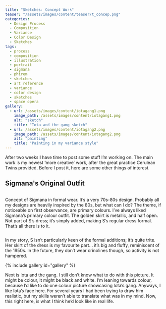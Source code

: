 ```yaml
---
title: "Sketches: Concept Work"
teaser: "/assets/images/content/teaser/t_concep.png"
categories: 
  - Design Process
  - Composition
  - Variance
  - Color Design
  - Sketches
tags:
  - process
  - composition
  - illustration
  - portrait
  - sigmana
  - phirem
  - sketches
  - art reference
  - variance
  - color design
  - sketches
  - space opera
gallery:
  - url: /assets/images/content/iotagang1.png
    image_path: /assets/images/content/iotagang1.png
    alt: "sketch"
    title: "Iota and the gang sketch"
  - url: /assets/images/content/iotagang2.png
    image_path: /assets/images/content/iotagang2.png
    alt: "painting"
    title: "Painting in my variance style"
---
```


After two weeks I have time to post some stuff I’m working on. The main work is my newest ‘more creative’ work, after the great practice Cerulean Twins provided. 
Before I post it, here are some other things of interest.

## Sigmana's Original Outfit

<img src="{{ stuffostuff.com }}{{ site.baseurl }}/assets/images/content/sigmana1.png" alt="">

Concept of Sigmana in formal wear. It’s a very 70s-80s design. Probably all my designs are heavily inspired by the 80s, but what can I do? The theme, if noticeable on first observance, are primary colours. I’ve always liked Sigmana’s primary colour outfit. The golden skirt is metallic, and half open. Not part of S’s dress; it’s simply added, making S’s regular dress formal. That’s all there is to it. 

<img src="{{ stuffostuff.com }}{{ site.baseurl }}/assets/images/content/sigmanaback0.png" alt="">

In my story, S isn’t particularly keen of the formal additions; it’s quite trite. Her skirt of the dress is my favourite part… it’s big and fluffy, reminiscent of the 1950s. In the future, they don’t wear crinolines though, so activity is not hampered. 

{% include gallery id="gallery" %}

Next is Iota and the gang. I still don’t know what to do with this picture. It might be colour, it might be black and white. I’m leaning towards colour, because I’d like to do one colour picture showcasing Iota’s gang. Anyways, I like Iota’s face here. For several years I had been trying to draw him realistic, but my skills weren’t able to translate what was in my mind. Now, this right here, is what I think he’d look like in real life.   

